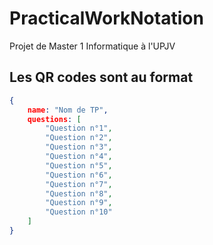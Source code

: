 # PracticalWorkNotation
Projet de Master 1 Informatique à l'UPJV

## Les QR codes sont au format 

```json
{
	name: "Nom de TP",
	questions: [
		"Question n°1",
		"Question n°2",
		"Question n°3",
		"Question n°4",
		"Question n°5",
		"Question n°6",
		"Question n°7",
		"Question n°8",
		"Question n°9",
		"Question n°10"
	]
}
```
